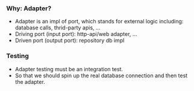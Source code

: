 ### Why: Adapter?
- Adapter is an impl of port, which stands for external logic including: database calls, thrid-party apis, ...
- Driving port (input port): http-api/web adapter, ...
- Driven port (output port): repository db impl

### Testing
- Adapter testing must be an integration test.
- So that we should spin up the real database connection and then test the adapter.